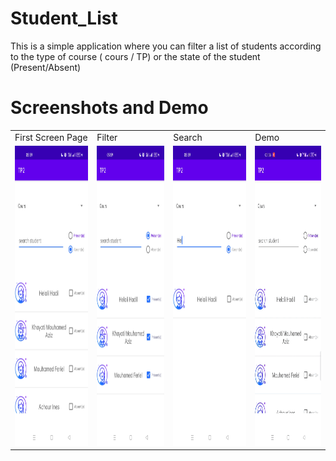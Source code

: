 # Student_List
This is a simple application where you can filter a list of students according to the type of course ( cours / TP) or the state of the student (Present/Absent)

# Screenshots and Demo

<table>
  <tr>
    <td>First Screen Page</td>
     <td>Filter</td>
     <td>Search </td>
     <td>Demo</td>
  </tr>
  <tr>
    <td><img src="./ScreenShot1.jpg" width=270 height=480></td>
    <td><img src="./ScreenShot2.jpg" width=270 height=480></td>
    <td><img src="./ScreenShot3.jpg" width=270 height=480></td>
    <td><img src="./Demo.gif" width=250 height=480></td>
    
  </tr>
 </table>
 

